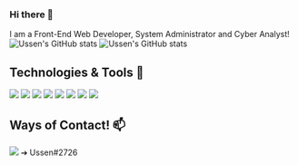 ### Hi there 👋
I am a Front-End Web Developer, System Administrator and Cyber Analyst!
![Ussen's GitHub stats](https://github-readme-stats.vercel.app/api?username=GuynnR&show_icons=true,count_private=true)
![Ussen's GitHub stats](https://github-readme-stats.vercel.app/api?username=GuynnR&show_icons=true&theme=radical)

## Technologies & Tools 🔧
![](https://img.shields.io/badge/Language-HTML-orange)
![](https://img.shields.io/badge/Language-CSS-blue)
![](https://img.shields.io/badge/Language-Bash-Red)
![](https://img.shields.io/badge/Language-JS-Yellow)
![](https://img.shields.io/badge/Language-PHP-blue)
![](https://img.shields.io/badge/OS-Debian-blue)
![](https://img.shields.io/badge/OS-RHEL-critical)
![](https://img.shields.io/badge/Tool-NPM-red)

## Ways of Contact! 📫
![](https://i.imgur.com/UcLktj9.png) ➔ Ussen#2726</br>
